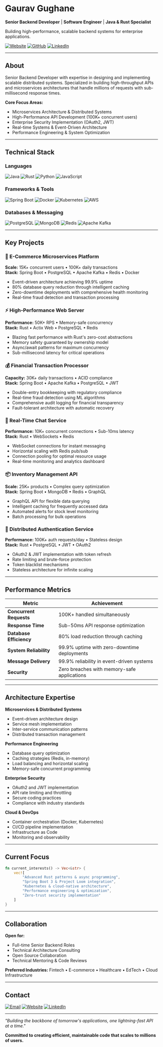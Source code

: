 # Gaurav Gughane

**Senior Backend Developer** | **Software Engineer** | **Java & Rust Specialist**

Building high-performance, scalable backend systems for enterprise applications.

[![Website](https://img.shields.io/badge/Website-gauravgughane.dev-0ea5e9?style=for-the-badge&logo=safari&logoColor=white)](https://gauravgughane.dev)
[![GitHub](https://img.shields.io/badge/GitHub-gauravgughanedev-181717?style=for-the-badge&logo=github&logoColor=white)](https://github.com/gauravgughanedev)
[![LinkedIn](https://img.shields.io/badge/LinkedIn-Connect-0a66c2?style=for-the-badge&logo=linkedin&logoColor=white)](https://linkedin.com/in/yourprofile)

---

## About

Senior Backend Developer with expertise in designing and implementing scalable distributed systems. Specialized in building high-throughput APIs and microservices architectures that handle millions of requests with sub-millisecond response times.

**Core Focus Areas:**
- Microservices Architecture & Distributed Systems
- High-Performance API Development (100K+ concurrent users)
- Enterprise Security Implementation (OAuth2, JWT)
- Real-time Systems & Event-Driven Architecture
- Performance Engineering & System Optimization

---

## Technical Stack

### Languages
![Java](https://img.shields.io/badge/Java-ED8B00?style=for-the-badge&logo=openjdk&logoColor=white)
![Rust](https://img.shields.io/badge/Rust-000000?style=for-the-badge&logo=rust&logoColor=white)
![Python](https://img.shields.io/badge/Python-3776AB?style=for-the-badge&logo=python&logoColor=white)
![JavaScript](https://img.shields.io/badge/JavaScript-F7DF1E?style=for-the-badge&logo=javascript&logoColor=black)

### Frameworks & Tools
![Spring Boot](https://img.shields.io/badge/Spring_Boot-6DB33F?style=for-the-badge&logo=spring-boot&logoColor=white)
![Docker](https://img.shields.io/badge/Docker-2496ED?style=for-the-badge&logo=docker&logoColor=white)
![Kubernetes](https://img.shields.io/badge/Kubernetes-326CE5?style=for-the-badge&logo=kubernetes&logoColor=white)
![AWS](https://img.shields.io/badge/AWS-232F3E?style=for-the-badge&logo=amazon-aws&logoColor=white)

### Databases & Messaging
![PostgreSQL](https://img.shields.io/badge/PostgreSQL-316192?style=for-the-badge&logo=postgresql&logoColor=white)
![MongoDB](https://img.shields.io/badge/MongoDB-4EA94B?style=for-the-badge&logo=mongodb&logoColor=white)
![Redis](https://img.shields.io/badge/Redis-DC382D?style=for-the-badge&logo=redis&logoColor=white)
![Apache Kafka](https://img.shields.io/badge/Apache_Kafka-231F20?style=for-the-badge&logo=apache-kafka&logoColor=white)

---

## Key Projects

### 🏢 E-Commerce Microservices Platform
**Scale:** 15K+ concurrent users • 100K+ daily transactions  
**Stack:** Spring Boot • PostgreSQL • Apache Kafka • Redis • Docker

- Event-driven architecture achieving 99.9% uptime
- 80% database query reduction through intelligent caching
- Zero-downtime deployments with comprehensive health monitoring
- Real-time fraud detection and transaction processing

### ⚡ High-Performance Web Server
**Performance:** 50K+ RPS • Memory-safe concurrency  
**Stack:** Rust • Actix Web • PostgreSQL • Redis

- Blazing fast performance with Rust's zero-cost abstractions
- Memory safety guaranteed by ownership model
- Async/await patterns for maximum concurrency
- Sub-millisecond latency for critical operations

### 💰 Financial Transaction Processor
**Capacity:** 30K+ daily transactions • ACID compliance  
**Stack:** Spring Boot • Apache Kafka • PostgreSQL • JWT

- Double-entry bookkeeping with regulatory compliance
- Real-time fraud detection using ML algorithms
- Comprehensive audit logging for financial transparency
- Fault-tolerant architecture with automatic recovery

### 💬 Real-Time Chat Service
**Performance:** 10K+ concurrent connections • Sub-10ms latency  
**Stack:** Rust • WebSockets • Redis

- WebSocket connections for instant messaging
- Horizontal scaling with Redis pub/sub
- Connection pooling for optimal resource usage
- Real-time monitoring and analytics dashboard

### 📦 Inventory Management API
**Scale:** 25K+ products • Complex query optimization  
**Stack:** Spring Boot • MongoDB • Redis • GraphQL

- GraphQL API for flexible data querying
- Intelligent caching for frequently accessed data
- Automated alerts for stock level monitoring
- Batch processing for bulk operations

### 🔐 Distributed Authentication Service
**Performance:** 100K+ auth requests/day • Stateless design  
**Stack:** Rust • PostgreSQL • JWT • OAuth2

- OAuth2 & JWT implementation with token refresh
- Rate limiting and brute-force protection
- Token blacklist mechanisms
- Stateless architecture for infinite scaling

---

## Performance Metrics

| Metric | Achievement |
|--------|-------------|
| **Concurrent Requests** | 100K+ handled simultaneously |
| **Response Time** | Sub-50ms API response optimization |
| **Database Efficiency** | 80% load reduction through caching |
| **System Reliability** | 99.9% uptime with zero-downtime deployments |
| **Message Delivery** | 99.9% reliability in event-driven systems |
| **Security** | Zero breaches with memory-safe applications |

---

## Architecture Expertise

**Microservices & Distributed Systems**
- Event-driven architecture design
- Service mesh implementation
- Inter-service communication patterns
- Distributed transaction management

**Performance Engineering**
- Database query optimization
- Caching strategies (Redis, in-memory)
- Load balancing and horizontal scaling
- Memory-safe concurrent programming

**Enterprise Security**
- OAuth2 and JWT implementation
- API rate limiting and throttling
- Secure coding practices
- Compliance with industry standards

**Cloud & DevOps**
- Container orchestration (Docker, Kubernetes)
- CI/CD pipeline implementation
- Infrastructure as Code
- Monitoring and observability

---

## Current Focus

```rust
fn current_interests() -> Vec<&str> {
    vec![
        "Advanced Rust patterns & async programming",
        "Spring Boot 3 & Project Loom integration", 
        "Kubernetes & cloud-native architecture",
        "Performance engineering & optimization",
        "Zero-trust security implementation"
    ]
}
```

---

## Collaboration

**Open for:**
- Full-time Senior Backend Roles
- Technical Architecture Consulting
- Open Source Collaboration
- Technical Mentoring & Code Reviews

**Preferred Industries:**
Fintech • E-commerce • Healthcare • EdTech • Cloud Infrastructure

---

## Contact

[![Email](https://img.shields.io/badge/Email-D14836?style=for-the-badge&logo=gmail&logoColor=white)](mailto:your-email@domain.com)
[![Website](https://img.shields.io/badge/Website-000000?style=for-the-badge&logo=About.me&logoColor=white)](https://gauravgughane.dev)
[![LinkedIn](https://img.shields.io/badge/LinkedIn-0077B5?style=for-the-badge&logo=linkedin&logoColor=white)](https://linkedin.com/in/yourprofile)  

---

*"Building the backbone of tomorrow's applications, one lightning-fast API at a time."*

**Committed to creating efficient, maintainable code that scales to millions of users.**
